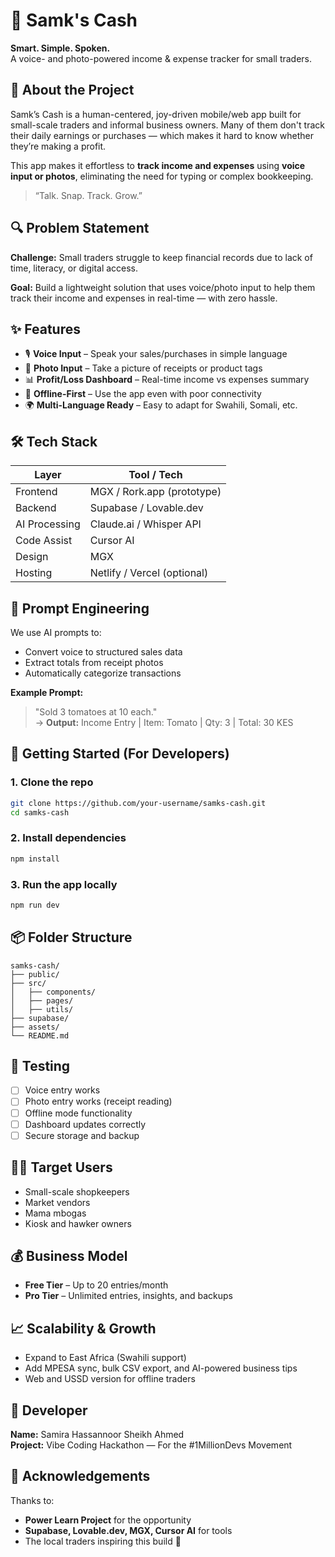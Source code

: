
# 💸 Samk's Cash

**Smart. Simple. Spoken.**  
A voice- and photo-powered income & expense tracker for small traders.

## 🎯 About the Project

Samk’s Cash is a human-centered, joy-driven mobile/web app built for small-scale traders and informal business owners. Many of them don't track their daily earnings or purchases — which makes it hard to know whether they’re making a profit.

This app makes it effortless to **track income and expenses** using **voice input or photos**, eliminating the need for typing or complex bookkeeping.

> “Talk. Snap. Track. Grow.”

## 🔍 Problem Statement

**Challenge:** Small traders struggle to keep financial records due to lack of time, literacy, or digital access.

**Goal:** Build a lightweight solution that uses voice/photo input to help them track their income and expenses in real-time — with zero hassle.

## ✨ Features

- 🎙️ **Voice Input** – Speak your sales/purchases in simple language  
- 📸 **Photo Input** – Take a picture of receipts or product tags
- 📊 **Profit/Loss Dashboard** – Real-time income vs expenses summary
- 📂 **Offline-First** – Use the app even with poor connectivity
- 🌍 **Multi-Language Ready** – Easy to adapt for Swahili, Somali, etc.

## 🛠️ Tech Stack

| Layer        | Tool / Tech              |
|--------------|---------------------------|
| Frontend     | MGX / Rork.app (prototype) |
| Backend      | Supabase / Lovable.dev     |
| AI Processing| Claude.ai / Whisper API    |
| Code Assist  | Cursor AI                  |
| Design       | MGX                        |
| Hosting      | Netlify / Vercel (optional)|

## 🧠 Prompt Engineering

We use AI prompts to:
- Convert voice to structured sales data
- Extract totals from receipt photos
- Automatically categorize transactions

**Example Prompt:**
> "Sold 3 tomatoes at 10 each."  
→ **Output:** Income Entry | Item: Tomato | Qty: 3 | Total: 30 KES

## 🚀 Getting Started (For Developers)

### 1. Clone the repo
```bash
git clone https://github.com/your-username/samks-cash.git
cd samks-cash
```

### 2. Install dependencies
```bash
npm install
```

### 3. Run the app locally
```bash
npm run dev
```

## 📦 Folder Structure

```
samks-cash/
├── public/
├── src/
│   ├── components/
│   ├── pages/
│   ├── utils/
├── supabase/
├── assets/
└── README.md
```

## 🧪 Testing

- [ ] Voice entry works
- [ ] Photo entry works (receipt reading)
- [ ] Offline mode functionality
- [ ] Dashboard updates correctly
- [ ] Secure storage and backup

## 🧑‍💼 Target Users

- Small-scale shopkeepers
- Market vendors
- Mama mbogas
- Kiosk and hawker owners

## 💰 Business Model

- **Free Tier** – Up to 20 entries/month
- **Pro Tier** – Unlimited entries, insights, and backups

## 📈 Scalability & Growth

- Expand to East Africa (Swahili support)
- Add MPESA sync, bulk CSV export, and AI-powered business tips
- Web and USSD version for offline traders

## 👤 Developer

**Name:** Samira Hassannoor Sheikh Ahmed  
**Project:** Vibe Coding Hackathon — For the #1MillionDevs Movement

## 🙌 Acknowledgements

Thanks to:
- **Power Learn Project** for the opportunity  
- **Supabase, Lovable.dev, MGX, Cursor AI** for tools  
- The local traders inspiring this build 💚
